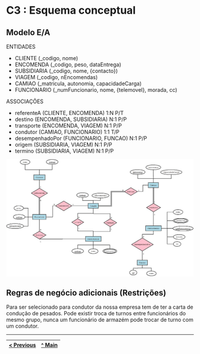 # C3 : Esquema conceptual

## Modelo E/A

ENTIDADES

* CLIENTE (_codigo, nome)
* ENCOMENDA (_codigo, peso, dataEntrega)
* SUBSIDIARIA (_codigo, nome, {contacto})
* VIAGEM (_codigo, nEncomendas)
* CAMIAO (_matricula, autonomia, capacidadeCarga)
* FUNCIONARIO (_numFuncionario, nome, {telemovel}, morada, cc)

ASSOCIAÇÔES

* referenteA (CLIENTE, ENCOMENDA) 1:N P/T
* destino (ENCOMENDA, SUBSIDIARIA) N:1 P/P
* transporte (ENCOMENDA, VIAGEM) N:1 P/P
* condutor (CAMIAO, FUNCIONARIO) 1:1 T/P
* desempenhadoPor (FUNCIONARIO, FUNCAO) N:1 P/P
* origem (SUBSIDIARIA, VIAGEM) N:1 P/P
* termino (SUBSIDIARIA, VIAGEM) N:1 P/P

 
![Diagrama](images/DiagramaAtlas.jpeg) 


## Regras de negócio adicionais (Restrições)

Para ser selecionado para condutor da nossa empresa tem de ter a carta de condução de pesados.
Pode existir troca de turnos entre funcionários do mesmo grupo, nunca um funcionário de armazém pode trocar de turno com um condutor.

---
[< Previous](rei02.md) | [^ Main](https://github.com/SIBD08/SIBD08-Atlas/) |
:--- | :---: | 
